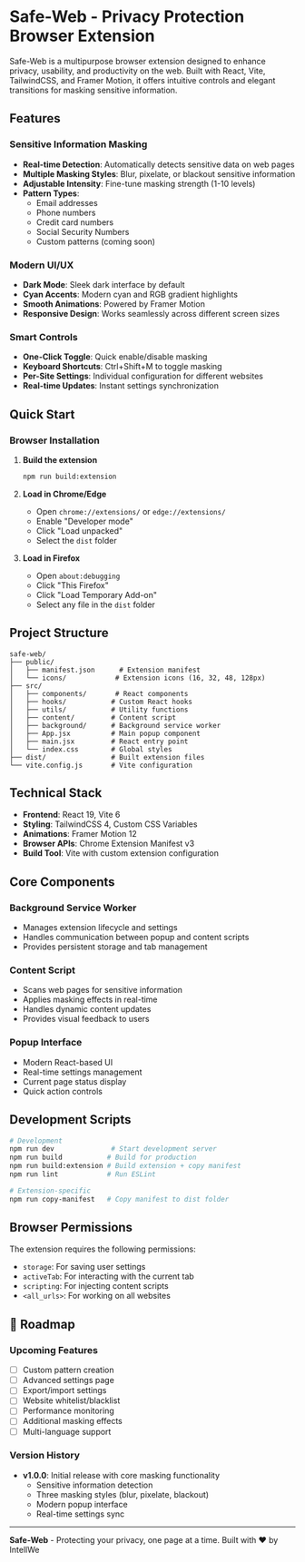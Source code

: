 # Safe-Web - Privacy Protection Browser Extension

Safe-Web is a multipurpose browser extension designed to enhance privacy, usability, and productivity on the web. Built with React, Vite, TailwindCSS, and Framer Motion, it offers intuitive controls and elegant transitions for masking sensitive information.

## Features

### Sensitive Information Masking

- **Real-time Detection**: Automatically detects sensitive data on web pages
- **Multiple Masking Styles**: Blur, pixelate, or blackout sensitive information
- **Adjustable Intensity**: Fine-tune masking strength (1-10 levels)
- **Pattern Types**:
  - Email addresses
  - Phone numbers
  - Credit card numbers
  - Social Security Numbers
  - Custom patterns (coming soon)

### Modern UI/UX

- **Dark Mode**: Sleek dark interface by default
- **Cyan Accents**: Modern cyan and RGB gradient highlights
- **Smooth Animations**: Powered by Framer Motion
- **Responsive Design**: Works seamlessly across different screen sizes

### Smart Controls

- **One-Click Toggle**: Quick enable/disable masking
- **Keyboard Shortcuts**: Ctrl+Shift+M to toggle masking
- **Per-Site Settings**: Individual configuration for different websites
- **Real-time Updates**: Instant settings synchronization

## Quick Start

### Browser Installation

1. **Build the extension**

   ```bash
   npm run build:extension
   ```

2. **Load in Chrome/Edge**

   - Open `chrome://extensions/` or `edge://extensions/`
   - Enable "Developer mode"
   - Click "Load unpacked"
   - Select the `dist` folder

3. **Load in Firefox**
   - Open `about:debugging`
   - Click "This Firefox"
   - Click "Load Temporary Add-on"
   - Select any file in the `dist` folder

## Project Structure

```
safe-web/
├── public/
│   ├── manifest.json      # Extension manifest
│   └── icons/            # Extension icons (16, 32, 48, 128px)
├── src/
│   ├── components/       # React components
│   ├── hooks/           # Custom React hooks
│   ├── utils/           # Utility functions
│   ├── content/         # Content script
│   ├── background/      # Background service worker
│   ├── App.jsx          # Main popup component
│   ├── main.jsx         # React entry point
│   └── index.css        # Global styles
├── dist/                # Built extension files
└── vite.config.js       # Vite configuration
```

## Technical Stack

- **Frontend**: React 19, Vite 6
- **Styling**: TailwindCSS 4, Custom CSS Variables
- **Animations**: Framer Motion 12
- **Browser APIs**: Chrome Extension Manifest v3
- **Build Tool**: Vite with custom extension configuration

## Core Components

### Background Service Worker

- Manages extension lifecycle and settings
- Handles communication between popup and content scripts
- Provides persistent storage and tab management

### Content Script

- Scans web pages for sensitive information
- Applies masking effects in real-time
- Handles dynamic content updates
- Provides visual feedback to users

### Popup Interface

- Modern React-based UI
- Real-time settings management
- Current page status display
- Quick action controls

## Development Scripts

```bash
# Development
npm run dev              # Start development server
npm run build           # Build for production
npm run build:extension # Build extension + copy manifest
npm run lint            # Run ESLint

# Extension-specific
npm run copy-manifest   # Copy manifest to dist folder
```

## Browser Permissions

The extension requires the following permissions:

- `storage`: For saving user settings
- `activeTab`: For interacting with the current tab
- `scripting`: For injecting content scripts
- `<all_urls>`: For working on all websites

## 🚧 Roadmap

### Upcoming Features

- [ ] Custom pattern creation
- [ ] Advanced settings page
- [ ] Export/import settings
- [ ] Website whitelist/blacklist
- [ ] Performance monitoring
- [ ] Additional masking effects
- [ ] Multi-language support

### Version History

- **v1.0.0**: Initial release with core masking functionality
  - Sensitive information detection
  - Three masking styles (blur, pixelate, blackout)
  - Modern popup interface
  - Real-time settings sync

---

**Safe-Web** - Protecting your privacy, one page at a time. Built with ❤️ by IntellWe
